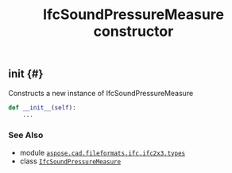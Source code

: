 ﻿---
title: IfcSoundPressureMeasure constructor
second_title: Aspose.CAD for Python via .NET API References
description: 
type: docs
weight: 10
url: /python-net/aspose.cad.fileformats.ifc.ifc2x3.types/ifcsoundpressuremeasure/__init__/
is_root: false
---

## __init__ {#}

Constructs a new instance of IfcSoundPressureMeasure



```python
def __init__(self):
    ...
```





### See Also
* module [`aspose.cad.fileformats.ifc.ifc2x3.types`](../../)
* class [`IfcSoundPressureMeasure`](/cad/python-net/aspose.cad.fileformats.ifc.ifc2x3.types/ifcsoundpressuremeasure)
